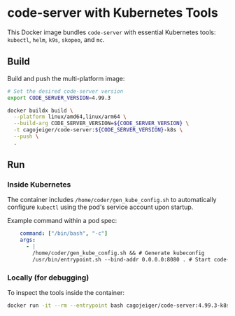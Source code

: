 # code-server with Kubernetes Tools

This Docker image bundles `code-server` with essential Kubernetes tools: `kubectl`, `helm`, `k9s`, `skopeo`, and `mc`.

## Build

Build and push the multi-platform image:

```bash
# Set the desired code-server version
export CODE_SERVER_VERSION=4.99.3

docker buildx build \
  --platform linux/amd64,linux/arm64 \
  --build-arg CODE_SERVER_VERSION=${CODE_SERVER_VERSION} \
  -t cagojeiger/code-server:${CODE_SERVER_VERSION}-k8s \
  --push \
  .
```

## Run

### Inside Kubernetes

The container includes `/home/coder/gen_kube_config.sh` to automatically configure `kubectl` using the pod's service account upon startup.

Example command within a pod spec:
```yaml
    command: ["/bin/bash", "-c"]
    args:
      - |
        /home/coder/gen_kube_config.sh && # Generate kubeconfig
        /usr/bin/entrypoint.sh --bind-addr 0.0.0.0:8080 . # Start code-server
```

### Locally (for debugging)

To inspect the tools inside the container:

```bash
docker run -it --rm --entrypoint bash cagojeiger/code-server:4.99.3-k8s
```